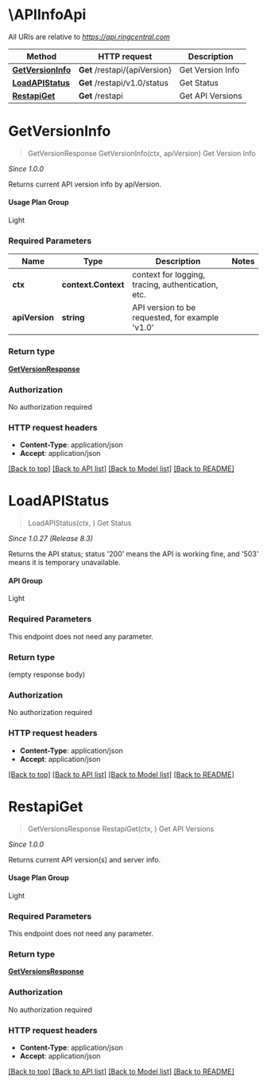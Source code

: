 # \APIInfoApi

All URIs are relative to *https://api.ringcentral.com*

Method | HTTP request | Description
------------- | ------------- | -------------
[**GetVersionInfo**](APIInfoApi.md#GetVersionInfo) | **Get** /restapi/{apiVersion} | Get Version Info
[**LoadAPIStatus**](APIInfoApi.md#LoadAPIStatus) | **Get** /restapi/v1.0/status | Get Status
[**RestapiGet**](APIInfoApi.md#RestapiGet) | **Get** /restapi | Get API Versions


# **GetVersionInfo**
> GetVersionResponse GetVersionInfo(ctx, apiVersion)
Get Version Info

<p style='font-style:italic;'>Since 1.0.0</p><p>Returns current API version info by apiVersion.</p><h4>Usage Plan Group</h4><p>Light</p>

### Required Parameters

Name | Type | Description  | Notes
------------- | ------------- | ------------- | -------------
 **ctx** | **context.Context** | context for logging, tracing, authentication, etc.
  **apiVersion** | **string**| API version to be requested, for example &#39;v1.0&#39; | 

### Return type

[**GetVersionResponse**](GetVersionResponse.md)

### Authorization

No authorization required

### HTTP request headers

 - **Content-Type**: application/json
 - **Accept**: application/json

[[Back to top]](#) [[Back to API list]](../README.md#documentation-for-api-endpoints) [[Back to Model list]](../README.md#documentation-for-models) [[Back to README]](../README.md)

# **LoadAPIStatus**
> LoadAPIStatus(ctx, )
Get Status

<p style='font-style:italic;'>Since 1.0.27 (Release 8.3)</p><p>Returns the API status; status '200' means the API is working fine, and '503' means it is temporary unavailable.</p><h4>API Group</h4><p>Light</p>

### Required Parameters
This endpoint does not need any parameter.

### Return type

 (empty response body)

### Authorization

No authorization required

### HTTP request headers

 - **Content-Type**: application/json
 - **Accept**: application/json

[[Back to top]](#) [[Back to API list]](../README.md#documentation-for-api-endpoints) [[Back to Model list]](../README.md#documentation-for-models) [[Back to README]](../README.md)

# **RestapiGet**
> GetVersionsResponse RestapiGet(ctx, )
Get API Versions

<p style='font-style:italic;'>Since 1.0.0</p><p>Returns current API version(s) and server info.</p><h4>Usage Plan Group</h4><p>Light</p>

### Required Parameters
This endpoint does not need any parameter.

### Return type

[**GetVersionsResponse**](GetVersionsResponse.md)

### Authorization

No authorization required

### HTTP request headers

 - **Content-Type**: application/json
 - **Accept**: application/json

[[Back to top]](#) [[Back to API list]](../README.md#documentation-for-api-endpoints) [[Back to Model list]](../README.md#documentation-for-models) [[Back to README]](../README.md)

